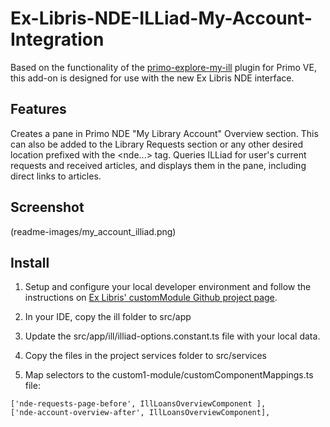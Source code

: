 # Ex-Libris-NDE-ILLiad-My-Account-Integration
Based on the functionality of the [primo-explore-my-ill](https://github.com/alliance-pcsg/primo-explore-my-ill) plugin for Primo VE, this add-on is designed for use with the new Ex Libris NDE interface.

## Features
Creates a pane in Primo NDE "My Library Account" Overview section. This can also be added to the Library Requests section or any other desired location prefixed with the <nde...> tag. Queries ILLiad for user's current requests and received articles, and displays them in the pane, including direct links to articles.

## Screenshot
(readme-images/my_account_illiad.png)

## Install

1. Setup and configure your local developer environment and follow the instructions on [Ex Libris' customModule Github project page](https://github.com/ExLibrisGroup/customModule).

2. In your IDE, copy the ill folder to src/app

3. Update the src/app/ill/illiad-options.constant.ts file with your local data. 

4. Copy the files in the project services folder to src/services

5. Map selectors to the custom1-module/customComponentMappings.ts file: 
```
['nde-requests-page-before', IllLoansOverviewComponent ],
['nde-account-overview-after', IllLoansOverviewComponent],
```
